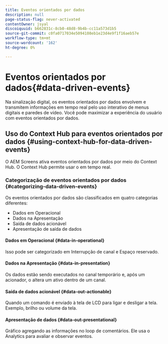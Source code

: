 ```yaml
---
title: Eventos orientados por dados
description: null
page-status-flag: never-activated
contentOwner: jsyal
discoiquuid: b662831c-8cb0-48d8-9b4b-cc11a573d1b5
source-git-commit: c0fa0717034e5094108eb1e23d4e9f1f16aeb57e
workflow-type: tm+mt
source-wordcount: '162'
ht-degree: 0%

---
```



# Eventos orientados por dados{#data-driven-events}

Na sinalização digital, os eventos orientados por dados envolvem e transmitem informações em tempo real pelo uso interativo de menus digitais e paredes de vídeo. Você pode maximizar a experiência do usuário com eventos orientados por dados.

## Uso do Context Hub para eventos orientados por dados {#using-context-hub-for-data-driven-events}

O AEM Screens ativa eventos orientados por dados por meio do Context Hub. O Context Hub permite usar o em tempo real.

### Categorização de eventos orientados por dados {#categorizing-data-driven-events}

Os eventos orientados por dados são classificados em quatro categorias diferentes:

* Dados em Operacional
* Dados na Apresentação
* Saída de dados acionável
* Apresentação de saída de dados

#### Dados em Operacional {#data-in-operational}

Isso pode ser categorizado em Interrupção de canal e Espaço reservado.

#### Dados na Apresentação {#data-in-presentation}

Os dados estão sendo executados no canal temporário e, após um acionador, o altera um ativo dentro de um canal.

#### Saída de dados acionável {#data-out-actionable}

Quando um comando é enviado à tela de LCD para ligar e desligar a tela. Exemplo, brilho ou volume da tela.

#### Apresentação de dados {#data-out-presentational}

Gráfico agregando as informações no loop de comentários. Ele usa o Analytics para avaliar e observar eventos.
